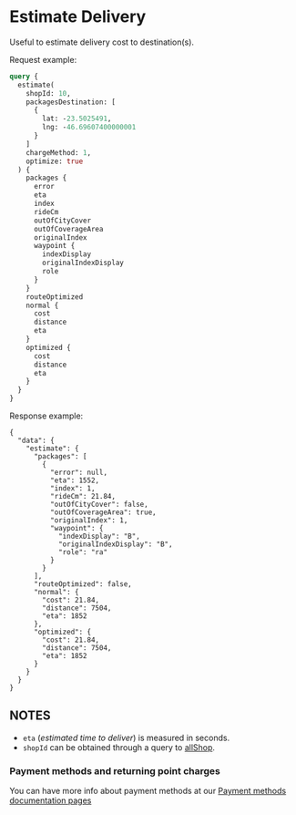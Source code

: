 # Estimate Delivery

Useful to estimate delivery cost to destination(s).

Request example:

```graphql
query {
  estimate(
    shopId: 10,
    packagesDestination: [
      {
        lat: -23.5025491,
        lng: -46.69607400000001   
      }
    ]
    chargeMethod: 1,
    optimize: true
  ) {
    packages {
      error
      eta
      index
      rideCm
      outOfCityCover
      outOfCoverageArea
      originalIndex
      waypoint {
        indexDisplay
        originalIndexDisplay
        role
      }
    }
    routeOptimized
    normal {
      cost
      distance
      eta
    }
    optimized {
      cost
      distance
      eta
    }
  }   
}

```

Response example:

```
{
  "data": {
    "estimate": {
      "packages": [
        {
          "error": null,
          "eta": 1552,
          "index": 1,
          "rideCm": 21.84,
          "outOfCityCover": false,
          "outOfCoverageArea": true,
          "originalIndex": 1,
          "waypoint": {
            "indexDisplay": "B",
            "originalIndexDisplay": "B",
            "role": "ra"
          }
        }
      ],
      "routeOptimized": false,
      "normal": {
        "cost": 21.84,
        "distance": 7504,
        "eta": 1852
      },
      "optimized": {
        "cost": 21.84,
        "distance": 7504,
        "eta": 1852
      }
    }
  }
}
```

## NOTES

- ```eta``` (*estimated time to deliver*) is measured in seconds.
- ```shopId``` can be obtained through a query to [allShop](/presto/all-shops).  

### Payment methods and returning point charges

You can have more info about payment methods at our [Payment methods documentation pages](/presto/payment-methods)
